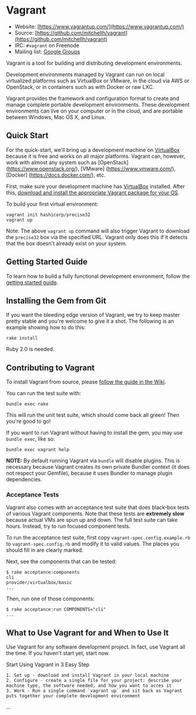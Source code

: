 # Vagrant

* Website: [https://www.vagrantup.com/](https://www.vagrantup.com/)
* Source: [https://github.com/mitchellh/vagrant](https://github.com/mitchellh/vagrant)
* IRC: `#vagrant` on Freenode
* Mailing list: [Google Groups](https://groups.google.com/group/vagrant-up)

Vagrant is a tool for building and distributing development environments.

Development environments managed by Vagrant can run on local virtualized
platforms such as VirtualBox or VMware, in the cloud via AWS or OpenStack,
or in containers such as with Docker or raw LXC.

Vagrant provides the framework and configuration format to create and
manage complete portable development environments. These development
environments can live on your computer or in the cloud, and are portable
between Windows, Mac OS X, and Linux.

## Quick Start

For the quick-start, we'll bring up a development machine on
[VirtualBox](https://www.virtualbox.org/) because it is free and works
on all major platforms. Vagrant can, however, work with almost any
system such as [OpenStack] (https://www.openstack.org/), [VMware] (https://www.vmware.com/), [Docker] (https://docs.docker.com/), etc.

First, make sure your development machine has
[VirtualBox](https://www.virtualbox.org/)
installed. After this,
[download and install the appropriate Vagrant package for your OS](https://www.vagrantup.com/downloads.html).

To build your first virtual environment:

    vagrant init hashicorp/precise32
    vagrant up

Note: The above `vagrant up` command will also trigger Vagrant to download the
`precise32` box via the specified URL. Vagrant only does this if it detects that
the box doesn't already exist on your system.

## Getting Started Guide

To learn how to build a fully functional development environment, follow the
[getting started guide](https://www.vagrantup.com/docs/getting-started/index.html).

## Installing the Gem from Git

If you want the bleeding edge version of Vagrant, we try to keep master pretty stable
and you're welcome to give it a shot. The following is an example showing how to do this:

    rake install

Ruby 2.0 is needed.

## Contributing to Vagrant

To install Vagrant from source, please [follow the guide in the Wiki](https://github.com/mitchellh/vagrant/wiki/Installing-Vagrant-from-Source).

You can run the test suite with:

    bundle exec rake

This will run the unit test suite, which should come back all green! Then you're good to go!

If you want to run Vagrant without having to install the gem, you may use `bundle exec`,
like so:

    bundle exec vagrant help

**NOTE:** By default running Vagrant via `bundle` will disable plugins.
This is necessary because Vagrant creates its own private Bundler context
(it does not respect your Gemfile), because it uses Bundler to manage plugin
dependencies.

### Acceptance Tests

Vagrant also comes with an acceptance test suite that does black-box
tests of various Vagrant components. Note that these tests are **extremely
slow** because actual VMs are spun up and down. The full test suite can
take hours. Instead, try to run focused component tests.

To run the acceptance test suite, first copy `vagrant-spec.config.example.rb`
to `vagrant-spec.config.rb` and modify it to valid values. The places you
should fill in are clearly marked.

Next, see the components that can be tested:

```
$ rake acceptance:components
cli
provider/virtualbox/basic
...
```

Then, run one of those components:

```
$ rake acceptance:run COMPONENTS="cli"
...
```
## What to Use Vagrant for and When to Use It

Use Vagrant for any software development project.  In fact, use Vagrant all the time.  If you haven't start yet, start now.  

Start Using Vagrant in 3 Easy Step

	1. Set up - download and install Vagrant in your local machine
	2. Configure - create a single file for your project: describe your machine type, the software needed, and how you want to acces it
	3. Work - Run a single command `vagrant up` and sit back as Vagrant puts together your complete development environment

...

